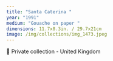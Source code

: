 ```yaml
---
title: "Santa Caterina "
year: "1991"
medium: "Gouache on paper "
dimensions: 11.7x8.3in. / 29.7x21cm
image: /img/collections/img_1473.jpeg
---
```

🔴 Private collection - United Kingdom 
